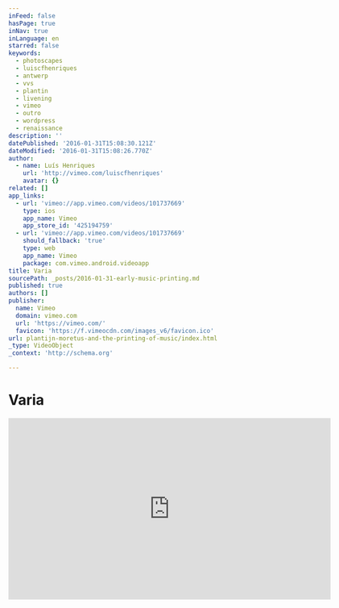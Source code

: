 ```yaml
---
inFeed: false
hasPage: true
inNav: true
inLanguage: en
starred: false
keywords:
  - photoscapes
  - luiscfhenriques
  - antwerp
  - vvs
  - plantin
  - livening
  - vimeo
  - outro
  - wordpress
  - renaissance
description: ''
datePublished: '2016-01-31T15:08:30.121Z'
dateModified: '2016-01-31T15:08:26.770Z'
author:
  - name: Luís Henriques
    url: 'http://vimeo.com/luiscfhenriques'
    avatar: {}
related: []
app_links:
  - url: 'vimeo://app.vimeo.com/videos/101737669'
    type: ios
    app_name: Vimeo
    app_store_id: '425194759'
  - url: 'vimeo://app.vimeo.com/videos/101737669'
    should_fallback: 'true'
    type: web
    app_name: Vimeo
    package: com.vimeo.android.videoapp
title: Varia
sourcePath: _posts/2016-01-31-early-music-printing.md
published: true
authors: []
publisher:
  name: Vimeo
  domain: vimeo.com
  url: 'https://vimeo.com/'
  favicon: 'https://f.vimeocdn.com/images_v6/favicon.ico'
url: plantijn-moretus-and-the-printing-of-music/index.html
_type: VideoObject
_context: 'http://schema.org'

---
```

# Varia

<iframe src="https://cdn.embedly.com/widgets/media.html?src=https%3A%2F%2Fplayer.vimeo.com%2Fvideo%2F101737669&amp;url=https%3A%2F%2Fvimeo.com%2F101737669&amp;image=http%3A%2F%2Fi.vimeocdn.com%2Fvideo%2F497837250_640.jpg&amp;key=b7d04c9b404c499eba89ee7072e1c4f7&amp;type=text%2Fhtml&amp;schema=vimeo" width="640" height="360" scrolling="no" frameborder="0" allowfullscreen="allowfullscreen" style=""></iframe>